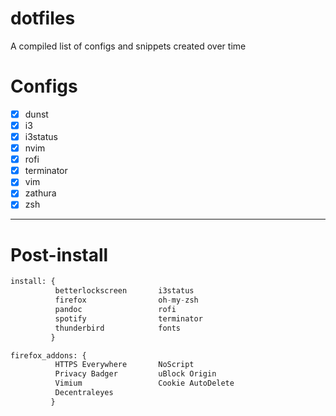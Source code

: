 # dotfiles

A compiled list of configs and snippets created over time

# Configs

- [x] dunst
- [x] i3
- [x] i3status
- [x] nvim
- [x] rofi
- [x] terminator
- [x] vim
- [x] zathura
- [x] zsh

---

# Post-install

```python
install: {
          betterlockscreen       i3status
          firefox                oh-my-zsh
          pandoc                 rofi
          spotify                terminator
          thunderbird            fonts
         }

firefox_addons: {
          HTTPS Everywhere       NoScript
          Privacy Badger         uBlock Origin
          Vimium                 Cookie AutoDelete
          Decentraleyes
         }
```
